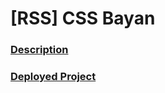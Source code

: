 # [RSS] CSS Bayan

### [Description](https://github.com/DrDiman/CSS-Bayan-task)

### [Deployed Project](https://wildmakaka.github.io/cssBayan/cssBayan/index.html)
